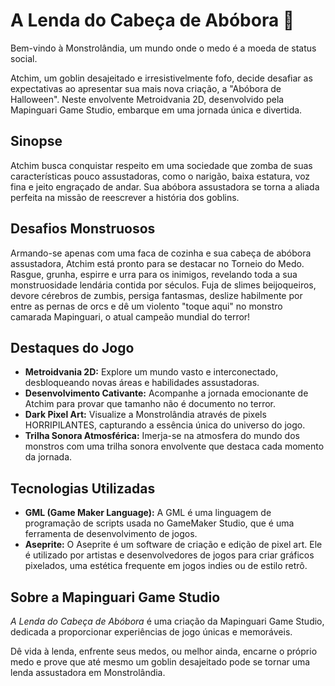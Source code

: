# A Lenda do Cabeça de Abóbora 🎃
Bem-vindo à Monstrolândia, um mundo onde o medo é a moeda de status social.

Atchim, um goblin desajeitado e irresistivelmente fofo, decide desafiar as expectativas ao apresentar sua mais nova criação, a "Abóbora de Halloween". Neste envolvente Metroidvania 2D, desenvolvido pela Mapinguari Game Studio, embarque em uma jornada única e divertida.

## Sinopse
Atchim busca conquistar respeito em uma sociedade que zomba de suas características pouco assustadoras, como o narigão, baixa estatura, voz fina e jeito engraçado de andar. Sua abóbora assustadora se torna a aliada perfeita na missão de reescrever a história dos goblins.

## Desafios Monstruosos
Armando-se apenas com uma faca de cozinha e sua cabeça de abóbora assustadora, Atchim está pronto para se destacar no Torneio do Medo. Rasgue, grunha, espirre e urra para os inimigos, revelando toda a sua monstruosidade lendária contida por séculos. Fuja de slimes beijoqueiros, devore cérebros de zumbis, persiga fantasmas, deslize habilmente por entre as pernas de orcs e dê um violento "toque aqui" no monstro camarada Mapinguari, o atual campeão mundial do terror!

## Destaques do Jogo
- **Metroidvania 2D:** Explore um mundo vasto e interconectado, desbloqueando novas áreas e habilidades assustadoras.
- **Desenvolvimento Cativante:** Acompanhe a jornada emocionante de Atchim para provar que tamanho não é documento no terror.
- **Dark Pixel Art:** Visualize a Monstrolândia através de pixels HORRIPILANTES, capturando a essência única do universo do jogo.
- **Trilha Sonora Atmosférica:** Imerja-se na atmosfera do mundo dos monstros com uma trilha sonora envolvente que destaca cada momento da jornada.

## Tecnologias Utilizadas
- **GML (Game Maker Language):** A GML é uma linguagem de programação de scripts usada no GameMaker Studio, que é uma ferramenta de desenvolvimento de jogos.
- **Aseprite:** O Aseprite é um software de criação e edição de pixel art. Ele é utilizado por artistas e desenvolvedores de jogos para criar gráficos pixelados, uma estética frequente em jogos indies ou de estilo retrô.

## Sobre a Mapinguari Game Studio
*A Lenda do Cabeça de Abóbora* é uma criação da Mapinguari Game Studio, dedicada a proporcionar experiências de jogo únicas e memoráveis.

Dê vida à lenda, enfrente seus medos, ou melhor ainda, encarne o próprio medo e prove que até mesmo um goblin desajeitado pode se tornar uma lenda assustadora em Monstrolândia.
